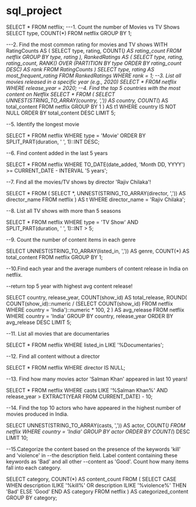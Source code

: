 # sql_project
SELECT * FROM netflix;
---1. Count the number of Movies vs TV Shows
SELECT 
    type,
    COUNT(*)
FROM netflix
GROUP BY 1;


---2. Find the most common rating for movies and TV shows
WITH RatingCounts AS (
    SELECT 
        type,
        rating,
        COUNT(*) AS rating_count
    FROM netflix
    GROUP BY type, rating
),
RankedRatings AS (
    SELECT 
        type,
        rating,
        rating_count,
        RANK() OVER (PARTITION BY type ORDER BY rating_count DESC) AS rank
    FROM RatingCounts
)
SELECT 
    type,
    rating AS most_frequent_rating
FROM RankedRatings
WHERE rank = 1;
--3. List all movies released in a specific year (e.g., 2020)
SELECT * 
FROM netflix
WHERE release_year = 2020;
--4. Find the top 5 countries with the most content on Netflix
SELECT * 
FROM
(
    SELECT 
        UNNEST(STRING_TO_ARRAY(country, ',')) AS country,
        COUNT(*) AS total_content
    FROM netflix
    GROUP BY 1
) AS t1
WHERE country IS NOT NULL
ORDER BY total_content DESC
LIMIT 5;



--5. Identify the longest movie

SELECT 
    *
FROM netflix
WHERE type = 'Movie'
ORDER BY SPLIT_PART(duration, ' ', 1)::INT DESC;




--6. Find content added in the last 5 years

SELECT *
FROM netflix
WHERE TO_DATE(date_added, 'Month DD, YYYY') >= CURRENT_DATE - INTERVAL '5 years';



--7. Find all the movies/TV shows by director 'Rajiv Chilaka'!

SELECT *
FROM (
    SELECT 
        *,
        UNNEST(STRING_TO_ARRAY(director, ',')) AS director_name
    FROM netflix
) AS t
WHERE director_name = 'Rajiv Chilaka';



--8. List all TV shows with more than 5 seasons

SELECT *
FROM netflix
WHERE type = 'TV Show'
  AND SPLIT_PART(duration, ' ', 1)::INT > 5;

  
--9. Count the number of content items in each genre

SELECT 
    UNNEST(STRING_TO_ARRAY(listed_in, ',')) AS genre,
    COUNT(*) AS total_content
FROM netflix
GROUP BY 1;



--10.Find each year and the average numbers of content release in India on netflix. 

--return top 5 year with highest avg content release!


SELECT 
    country,
    release_year,
    COUNT(show_id) AS total_release,
    ROUND(
        COUNT(show_id)::numeric /
        (SELECT COUNT(show_id) FROM netflix WHERE country = 'India')::numeric * 100, 2
    ) AS avg_release
FROM netflix
WHERE country = 'India'
GROUP BY country, release_year
ORDER BY avg_release DESC
LIMIT 5;



--11. List all movies that are documentaries


SELECT * 
FROM netflix
WHERE listed_in LIKE '%Documentaries';


--12. Find all content without a director

SELECT * 
FROM netflix
WHERE director IS NULL;


--13. Find how many movies actor 'Salman Khan' appeared in last 10 years!

SELECT * 
FROM netflix
WHERE casts LIKE '%Salman Khan%'
  AND release_year > EXTRACT(YEAR FROM CURRENT_DATE) - 10;

  
--14. Find the top 10 actors who have appeared in the highest number of movies produced in India.

SELECT 
    UNNEST(STRING_TO_ARRAY(casts, ',')) AS actor,
    COUNT(*)
FROM netflix
WHERE country = 'India'
GROUP BY actor
ORDER BY COUNT(*) DESC
LIMIT 10;


--15.Categorize the content based on the presence of the keywords 'kill' and 'violence' in 
--the description field. Label content containing these keywords as 'Bad' and all other 
--content as 'Good'. Count how many items fall into each category.

SELECT 
    category,
    COUNT(*) AS content_count
FROM (
    SELECT 
        CASE 
            WHEN description ILIKE '%kill%' OR description ILIKE '%violence%' THEN 'Bad'
            ELSE 'Good'
        END AS category
    FROM netflix
) AS categorized_content
GROUP BY category;
